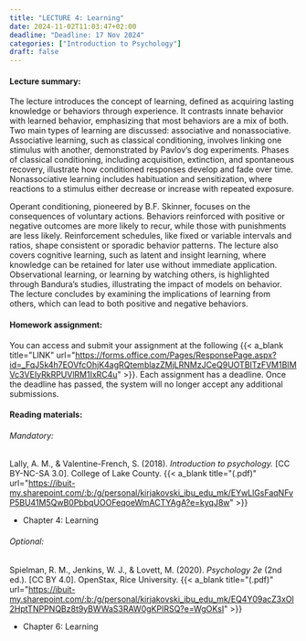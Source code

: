 ```yaml
---
title: "LECTURE 4: Learning"
date: 2024-11-02T11:03:47+02:00
deadline: "Deadline: 17 Nov 2024"
categories: ["Introduction to Psychology"]
draft: false
---
```


#### Lecture summary:

The lecture introduces the concept of learning, defined as acquiring lasting knowledge or behaviors through experience. It contrasts innate behavior with learned behavior, emphasizing that most behaviors are a mix of both. Two main types of learning are discussed: associative and nonassociative. Associative learning, such as classical conditioning, involves linking one stimulus with another, demonstrated by Pavlov’s dog experiments. Phases of classical conditioning, including acquisition, extinction, and spontaneous recovery, illustrate how conditioned responses develop and fade over time. Nonassociative learning includes habituation and sensitization, where reactions to a stimulus either decrease or increase with repeated exposure.

Operant conditioning, pioneered by B.F. Skinner, focuses on the consequences of voluntary actions. Behaviors reinforced with positive or negative outcomes are more likely to recur, while those with punishments are less likely. Reinforcement schedules, like fixed or variable intervals and ratios, shape consistent or sporadic behavior patterns. The lecture also covers cognitive learning, such as latent and insight learning, where knowledge can be retained for later use without immediate application. Observational learning, or learning by watching others, is highlighted through Bandura’s studies, illustrating the impact of models on behavior. The lecture concludes by examining the implications of learning from others, which can lead to both positive and negative behaviors.

#### Homework assignment:

You can access and submit your assignment at the following {{< a_blank title="LINK" url="https://forms.office.com/Pages/ResponsePage.aspx?id=_FqJ5k4h7EOVfcOhjK4agRQtemblazZMjLRNMzJCeQ9UOTBITzFVM1BIMVc3VEIyRkRPUVlRM1IxRC4u" >}}. Each assignment has a deadline. Once the deadline has passed, the system will no longer accept any additional submissions.

#### Reading materials:

###### Mandatory:

Lally, A. M., & Valentine-French, S. (2018). *Introduction to psychology.* [CC BY-NC-SA 3.0]. College of Lake County. {{< a_blank title="(.pdf)" url="https://ibuit-my.sharepoint.com/:b:/g/personal/kirjakovski_ibu_edu_mk/EYwLlGsFaqNFvP5BU41M5QwB0PbbqUOOFeqoeWmACTYAgA?e=kyqJ8w" >}}

* Chapter 4: Learning

###### Optional:

Spielman, R. M., Jenkins, W. J., & Lovett, M. (2020). *Psychology 2e* (2nd ed.). [CC BY 4.0]. OpenStax, Rice University. {{< a_blank title="(.pdf)" url="https://ibuit-my.sharepoint.com/:b:/g/personal/kirjakovski_ibu_edu_mk/EQ4Y09acZ3xOl2HptTNPPNQBz8t9yBWWaS3RAW0gKPIRSQ?e=WgOKsI" >}}

* Chapter 6: Learning